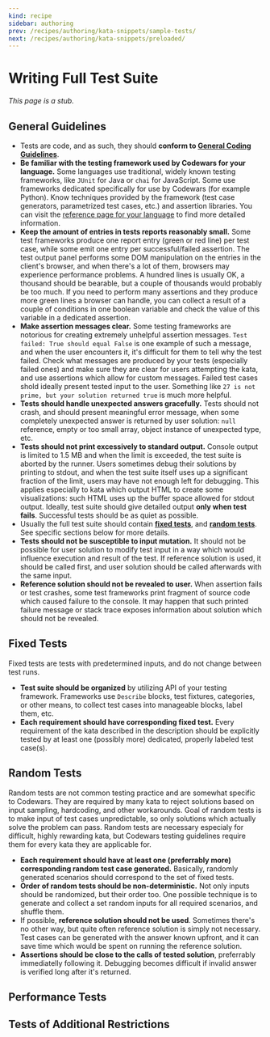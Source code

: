 ```yaml
---
kind: recipe
sidebar: authoring
prev: /recipes/authoring/kata-snippets/sample-tests/
next: /recipes/authoring/kata-snippets/preloaded/
---
```


# Writing Full Test Suite

_This page is a stub._

## General Guidelines

- Tests are code, and as such, they should **conform to [General Coding Guidelines](/recipes/authoring/kata-snippets/coding-general/)**.
- **Be familiar with the testing framework used by Codewars for your language.** Some languages use traditional, widely known testing frameworks, like `JUnit` for Java or `chai` for JavaScript. Some use frameworks dedicated specifically for use by Codewars (for example Python). Know techniques provided by the framework (test case generators, parametrized test cases, etc.) and assertion libraries. You can visit the [reference page for your language](/languages/) to find more detailed information. 
- **Keep the amount of entries in tests reports reasonably small.** Some test frameworks produce one report entry (green or red line) per test case, while some emit one entry per successful/failed assertion. The test output panel performs some DOM manipulation on the entries in the client's browser, and when there's a lot of them, browsers may experience performance problems. A hundred lines is usually OK, a thousand should be bearable, but a couple of thousands would probably be too much. If you need to perform many assertions and they produce more green lines a browser can handle, you can collect a result of a couple of conditions in one boolean variable and check the value of this variable in a dedicated assertion.
- **Make assertion messages clear.** Some testing frameworks are notorious for creating extremely unhelpful assertion messages. `Test failed: True should equal False`  is one example of such a message, and when the user encounters it, it's difficult for them to tell why the test failed. Check what messages are produced by your tests (especially failed ones) and make sure they are clear for users attempting the kata, and use assertions which allow for custom messages. Failed test cases shold ideally present tested input to the user. Something like `27 is not prime, but your solution returned true` is much more helpful.
- **Tests should handle unexpected answers gracefully.** Tests should not crash, and should present meaningful error message, when some completely unexpected answer is returned by user solution: `null` reference, empty or too small array, object instance of unexpected type, etc.
- **Tests should not print excessively to standard output.** Console output is limited to 1.5 MB and when the limit is exceeded, the test suite is aborted by the runner. Users sometimes debug their solutions by printing to stdout, and when the test suite itself uses up a significant fraction of the limit, users may have not enough left for debugging. This applies especially to kata which output HTML to create some visualizations: such HTML uses up the buffer space allowed for stdout output. Ideally, test suite should give detailed output **only when test fails**. Successful tests should be as quiet as possible.
- Usually the full test suite should contain **[fixed tests](#fixed-tests)**, and **[random tests](#random-tests)**. See specific sections below for more details.
- **Tests should not be susceptible to input mutation.** It should not be possible for user solution to modify test input in a way which would influence execution and result of the test. If reference solution is used, it should be called first, and user solution should be called afterwards with the same input.
- **Reference solution should not be revealed to user.** When assertion fails or test crashes, some test frameworks print fragment of source code which caused failure to the console. It may happen that such printed failure message or stack trace exposes information about solution which should not be revealed.

## Fixed Tests

Fixed tests are tests with predetermined inputs, and do not change between test runs.

- **Test suite should be organized** by utilizing API of your testing framework. Frameworks use `Describe` blocks, test fixtures, categories, or other means, to collect test cases into manageable blocks, label them, etc.
- **Each requirement should have corresponding fixed test.** Every requirement of the kata described in the description should be explicitly tested by at least one (possibly more) dedicated, properly labeled test case(s).


## Random Tests

Random tests are not common testing practice and are somewhat specific to Codewars. They are required by many kata to reject solutions based on input sampling, hardcoding, and other workarounds. Goal of random tests is to make input of test cases unpredictable, so only solutions which actually solve the problem can pass. Random tests are necessary especialy for difficult, highly rewarding kata, but Codewars testing guidelines require them for every kata they are applicable for.

- **Each requirement should have at least one (preferrably more) corresponding random test case generated.** Basically, randomly generated scenarios should correspond to the set of fixed tests.
- **Order of random tests should be non-deterministic.** Not only inputs should be randomized, but their order too. One possible technique is to generate and collect a set random inputs for all required scenarios, and shuffle them.
- If possible, **reference solution should not be used**. Sometimes there's no other way, but quite often reference solution is simply not necessary. Test cases can be generated with the answer known upfront, and it can save time which would be spent on running the reference solution.
- **Assertions should be close to the calls of tested solution**, preferrably immediatelly following it. Debugging becomes difficult if invalid answer is verified long after it's returned.

## Performance Tests

## Tests of Additional Restrictions